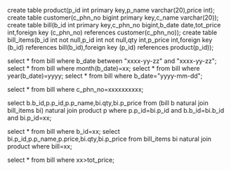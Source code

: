 create table product(p_id int primary key,p_name varchar(20),price int);
create table customer(c_phn_no bigint primary key,c_name varchar(20));
create table bill(b_id int primary key,c_phn_no bigint,b_date date,tot_price int,foreign key (c_phn_no) references customer(c_phn_no));
create table bill_items(b_id int not null,p_id int not null,qty int,p_price int,foreign key (b_id) references bill(b_id),foreign key (p_id) references product(p_id));

select * from bill where b_date between "xxxx-yy-zz" and "xxxx-yy-zz";
select * from bill where month(b_date)=xx;
select * from bill where year(b_date)=yyyy;
select * from bill where b_date="yyyy-mm-dd";

select * from bill where c_phn_no=xxxxxxxxxx;

select b.b_id,p.p_id,p.p_name,bi.qty,bi.p_price from (bill b natural join bill_items bi) natural join product p where p.p_id=bi.p_id and b.b_id=bi.b_id and bi.p_id=xx;

select * from bill where b_id=xx;
select bi.p_id,p.p_name,p.price,bi.qty,bi.p_price from bill_items bi natural join product where bill=xx;

select * from bill where xx>tot_price;